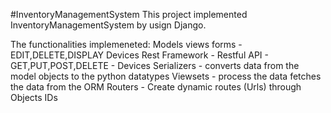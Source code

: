 #InventoryManagementSystem
This project implemented InventoryManagementSystem by usign Django.

The functionalities implemeneted:
Models
views
forms - EDIT,DELETE,DISPLAY Devices
Rest Framework - Restful API - GET,PUT,POST,DELETE - Devices
Serializers - converts data from the model objects to the python datatypes
Viewsets    - process the data fetches the data from the ORM
Routers     - Create dynamic routes (Urls) through Objects IDs

